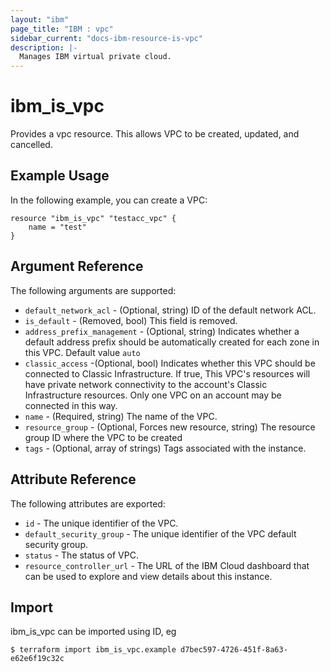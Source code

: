 ```yaml
---
layout: "ibm"
page_title: "IBM : vpc"
sidebar_current: "docs-ibm-resource-is-vpc"
description: |-
  Manages IBM virtual private cloud.
---
```


# ibm\_is_vpc

Provides a vpc resource. This allows VPC to be created, updated, and cancelled.


## Example Usage

In the following example, you can create a VPC:

```hcl
resource "ibm_is_vpc" "testacc_vpc" {
    name = "test"
}

```

## Argument Reference

The following arguments are supported:

* `default_network_acl` - (Optional, string) ID of the default network ACL.
* `is_default` - (Removed, bool) This field is removed.
* `address_prefix_management` - (Optional, string) Indicates whether a default address prefix should be automatically created for each zone in this VPC. Default value `auto`
* `classic_access` -(Optional, bool) Indicates whether this VPC should be connected to Classic Infrastructure. If true, This VPC's resources will have private network connectivity to the account's Classic Infrastructure resources. Only one VPC on an account may be connected in this way. 
* `name` - (Required, string) The name of the VPC.
* `resource_group` - (Optional, Forces new resource, string) The resource group ID where the VPC to be created
* `tags` - (Optional, array of strings) Tags associated with the instance.

## Attribute Reference

The following attributes are exported:

* `id` - The unique identifier of the VPC.
* `default_security_group` - The unique identifier of the VPC default security group.
* `status` - The status of VPC.
* `resource_controller_url` - The URL of the IBM Cloud dashboard that can be used to explore and view details about this instance.


## Import

ibm_is_vpc can be imported using ID, eg

```
$ terraform import ibm_is_vpc.example d7bec597-4726-451f-8a63-e62e6f19c32c
```
